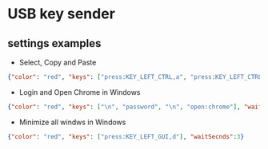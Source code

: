 # USB key sender

## settings examples


* Select, Copy and Paste
```json
{"color": "red", "keys": ["press:KEY_LEFT_CTRL,a", "press:KEY_LEFT_CTRL,c", "press:KEY_LEFT_CTRL,v"], "waitSecnds":3}
```

* Login and Open Chrome in Windows
```json
{"color": "red", "keys": ["\n", "password", "\n", "open:chrome"], "waitSecnds":3}
```

* Minimize all windws in Windows
```json
{"color": "red", "keys": ["press:KEY_LEFT_GUI,d"], "waitSecnds":3}
```


